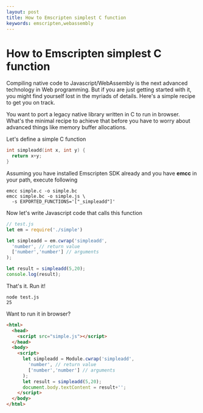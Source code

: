 ```yaml
---
layout: post
title: How to Emscripten simplest C function
keywords: emscripten,webassembly
---
```


How to Emscripten simplest C function
===

Compiling native code to Javascript/WebAssembly is the next advanced technology in Web programming. But if you are just getting started with it, you might find yourself lost in the myriads of details. Here's a simple recipe to get you on track.

You want to port a legacy native library written in C to run in browser. What's the minimal recipe to achieve that before you have to worry about advanced things like memory buffer allocations.

Let's define a simple C function

``` c
int simpleadd(int x, int y) {
  return x+y;
}
```

Assuming you have installed Emscripten SDK already and you have **emcc** in your path, execute following

    emcc simple.c -o simple.bc
    emcc simple.bc -o simple.js \
      -s EXPORTED_FUNCTIONS='["_simpleadd"]'

Now let's write Javascript code that calls this function

``` javascript
// test.js
let em = require('./simple')

let simpleadd = em.cwrap('simpleadd',
  'number', // return value
  ['number','number'] // arguments
);

let result = simpleadd(5,20);
console.log(result);
```

That's it. Run it!

    node test.js
    25


Want to run it in browser?

``` html
<html>
  <head>
    <script src="simple.js"></script>
  </head>
  <body>
    <script>
      let simpleadd = Module.cwrap('simpleadd',
        'number', // return value
        ['number','number'] // arguments
      );
      let result = simpleadd(5,20);
      document.body.textContent = result+'';
    </script>
  </body>
</html>
```
